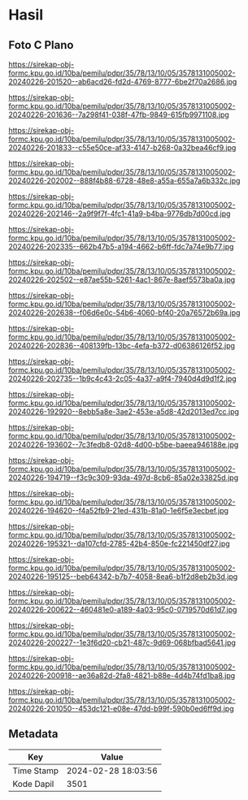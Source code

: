 # Hasil

## Foto C Plano

https://sirekap-obj-formc.kpu.go.id/10ba/pemilu/pdpr/35/78/13/10/05/3578131005002-20240226-201520--ab6acd26-fd2d-4769-8777-6be2f70a2686.jpg

https://sirekap-obj-formc.kpu.go.id/10ba/pemilu/pdpr/35/78/13/10/05/3578131005002-20240226-201636--7a298f41-038f-47fb-9849-615fb9971108.jpg

https://sirekap-obj-formc.kpu.go.id/10ba/pemilu/pdpr/35/78/13/10/05/3578131005002-20240226-201833--c55e50ce-af33-4147-b268-0a32bea46cf9.jpg

https://sirekap-obj-formc.kpu.go.id/10ba/pemilu/pdpr/35/78/13/10/05/3578131005002-20240226-202002--888f4b88-6728-48e8-a55a-655a7a6b332c.jpg

https://sirekap-obj-formc.kpu.go.id/10ba/pemilu/pdpr/35/78/13/10/05/3578131005002-20240226-202146--2a9f9f7f-4fc1-41a9-b4ba-9776db7d00cd.jpg

https://sirekap-obj-formc.kpu.go.id/10ba/pemilu/pdpr/35/78/13/10/05/3578131005002-20240226-202335--662b47b5-a194-4662-b6ff-fdc7a74e9b77.jpg

https://sirekap-obj-formc.kpu.go.id/10ba/pemilu/pdpr/35/78/13/10/05/3578131005002-20240226-202502--e87ae55b-5261-4ac1-867e-8aef5573ba0a.jpg

https://sirekap-obj-formc.kpu.go.id/10ba/pemilu/pdpr/35/78/13/10/05/3578131005002-20240226-202638--f06d6e0c-54b6-4060-bf40-20a76572b69a.jpg

https://sirekap-obj-formc.kpu.go.id/10ba/pemilu/pdpr/35/78/13/10/05/3578131005002-20240226-202836--408139fb-13bc-4efa-b372-d06386126f52.jpg

https://sirekap-obj-formc.kpu.go.id/10ba/pemilu/pdpr/35/78/13/10/05/3578131005002-20240226-202735--1b9c4c43-2c05-4a37-a9f4-7940d4d9d1f2.jpg

https://sirekap-obj-formc.kpu.go.id/10ba/pemilu/pdpr/35/78/13/10/05/3578131005002-20240226-192920--8ebb5a8e-3ae2-453e-a5d8-42d2013ed7cc.jpg

https://sirekap-obj-formc.kpu.go.id/10ba/pemilu/pdpr/35/78/13/10/05/3578131005002-20240226-193602--7c3fedb8-02d8-4d00-b5be-baeea946188e.jpg

https://sirekap-obj-formc.kpu.go.id/10ba/pemilu/pdpr/35/78/13/10/05/3578131005002-20240226-194719--f3c9c309-93da-497d-8cb6-85a02e33825d.jpg

https://sirekap-obj-formc.kpu.go.id/10ba/pemilu/pdpr/35/78/13/10/05/3578131005002-20240226-194620--f4a52fb9-21ed-431b-81a0-1e6f5e3ecbef.jpg

https://sirekap-obj-formc.kpu.go.id/10ba/pemilu/pdpr/35/78/13/10/05/3578131005002-20240226-195321--da107cfd-2785-42b4-850e-fc221450df27.jpg

https://sirekap-obj-formc.kpu.go.id/10ba/pemilu/pdpr/35/78/13/10/05/3578131005002-20240226-195125--beb64342-b7b7-4058-8ea6-b1f2d8eb2b3d.jpg

https://sirekap-obj-formc.kpu.go.id/10ba/pemilu/pdpr/35/78/13/10/05/3578131005002-20240226-200622--460481e0-a189-4a03-95c0-0719570d61d7.jpg

https://sirekap-obj-formc.kpu.go.id/10ba/pemilu/pdpr/35/78/13/10/05/3578131005002-20240226-200227--1e3f6d20-cb21-487c-9d69-068bfbad5641.jpg

https://sirekap-obj-formc.kpu.go.id/10ba/pemilu/pdpr/35/78/13/10/05/3578131005002-20240226-200918--ae36a82d-2fa8-4821-b88e-4d4b74fd1ba8.jpg

https://sirekap-obj-formc.kpu.go.id/10ba/pemilu/pdpr/35/78/13/10/05/3578131005002-20240226-201050--453dc121-e08e-47dd-b99f-590b0ed6ff9d.jpg


## Metadata

| Key        | Value               |
| ---------- | ------------------- |
| Time Stamp | 2024-02-28 18:03:56 |
| Kode Dapil | 3501                |



